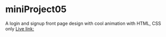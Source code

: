 # miniProject05
A login and signup front page design with cool animation with HTML, CSS only
[Live link: ]([URL](https://arshil121.github.io/miniProject05/)https://arshil121.github.io/miniProject05/)
